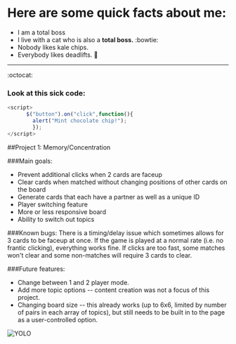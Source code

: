 # Here are some quick facts about me:
* I am a total boss
* I live with a cat who is also a **total boss.** :bowtie:
* Nobody likes kale chips.
* Everybody likes deadlifts. :muscle:

---

:octocat:

### Look at this sick code:
```Javascript
<script>
	  $("button").on("click",function(){
    	alert("Mint chocolate chip!");
    	});
</script>
```

##Project 1: Memory/Concentration

###Main goals: 
* Prevent additional clicks when 2 cards are faceup
* Clear cards when matched without changing positions of other cards on the board
* Generate cards that each have a partner as well as a unique ID 
* Player switching feature
* More or less responsive board
* Ability to switch out topics

###Known bugs: 
There is a timing/delay issue which sometimes allows for 3 cards to be faceup at once. If the game is played at a normal rate (i.e. no frantic clicking), everything works fine. If clicks are too fast, some matches won't clear and some non-matches will require 3 cards to clear. 

###Future features: 
* Change between 1 and 2 player mode.
* Add more topic options -- content creation was not a focus of this project. 
* Changing board size -- this already works (up to 6x6, limited by number of pairs in each array of topics), but still needs to be built in to the page as a user-controlled option. 



![YOLO](http://www.pdcrsantacruz.org/wp-content/uploads/2012/11/Logo_Yolo_BWwith-tag.jpg)
